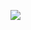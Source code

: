 

![](https://lh3.googleusercontent.com/pw/ABLVV85LVAeOeBgvnAn1SWfkdvaTDdfmvLMM0ixL-EE75fw54CtFKZrxno-xuFAZwZWtQuEcQWTDGBVLKgH1Hnyffrlon4LDXxu-3cHWsePnAomlUwKZ7LnmgoxhcNpSf2a9d0C419yu8grtAu4bvIgUxMDP-w=w872-h879-s-no-gm?authuser=1)